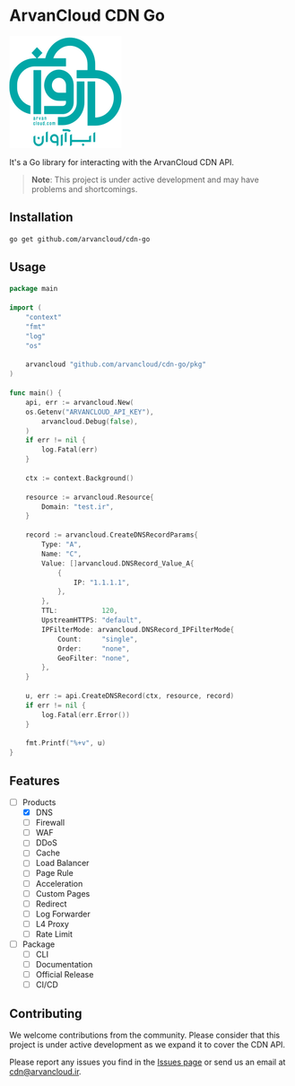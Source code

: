 # ArvanCloud CDN Go

![logo](.github/logo.svg)

It's a Go library for interacting with the ArvanCloud CDN API.

> **Note**: This project is under active development and may have problems and shortcomings.

## Installation

```bash
go get github.com/arvancloud/cdn-go
```

## Usage

```go
package main

import (
    "context"
    "fmt"
    "log"
    "os"

    arvancloud "github.com/arvancloud/cdn-go/pkg"
)

func main() {
    api, err := arvancloud.New(
    os.Getenv("ARVANCLOUD_API_KEY"),
        arvancloud.Debug(false),
    )
    if err != nil {
        log.Fatal(err)
    }

    ctx := context.Background()

    resource := arvancloud.Resource{
        Domain: "test.ir",
    }

    record := arvancloud.CreateDNSRecordParams{
        Type: "A",
        Name: "C",
        Value: []arvancloud.DNSRecord_Value_A{
            {
                IP: "1.1.1.1",
            },
        },
        TTL:           120,
        UpstreamHTTPS: "default",
        IPFilterMode: arvancloud.DNSRecord_IPFilterMode{
            Count:     "single",
            Order:     "none",
            GeoFilter: "none",
        },
    }

    u, err := api.CreateDNSRecord(ctx, resource, record)
    if err != nil {
        log.Fatal(err.Error())
    }

    fmt.Printf("%+v", u)
}
```

## Features

- [ ] Products
  - [x] DNS
  - [ ] Firewall
  - [ ] WAF
  - [ ] DDoS
  - [ ] Cache
  - [ ] Load Balancer
  - [ ] Page Rule
  - [ ] Acceleration
  - [ ] Custom Pages
  - [ ] Redirect
  - [ ] Log Forwarder
  - [ ] L4 Proxy
  - [ ] Rate Limit
- [ ] Package
  - [ ] CLI
  - [ ] Documentation
  - [ ] Official Release
  - [ ] CI/CD

## Contributing

We welcome contributions from the community. Please consider that this project is under active development as we expand it to cover the CDN API.

Please report any issues you find in the [Issues page](https://github.com/arvancloud/cdn-go/issues) or send us an email at [cdn@arvancloud.ir](mailto:cdn@arvancloud.ir).
